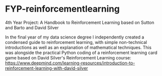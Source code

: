 # FYP-reinforcementlearning
4th Year Project: A Handbook to Reinforcement Learning based on Sutton and Barto and David Silver 

In the final year of my data science degree I independently created a condensed guide to reinforcement learning, with simple non-technical introductions as well as an explanation of mathematical techniques. This was alongside the practical Python coding of a reinforcement learning card game based on David Silver's Reinforcement Learning course: https://www.deepmind.com/learning-resources/introduction-to-reinforcement-learning-with-david-silver
